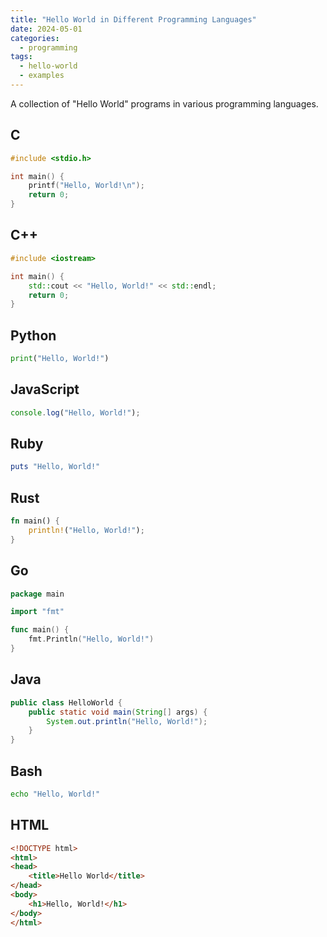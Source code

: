 ```yaml
---
title: "Hello World in Different Programming Languages"
date: 2024-05-01
categories:
  - programming
tags:
  - hello-world
  - examples
---
```


A collection of "Hello World" programs in various programming languages.

## C

```c
#include <stdio.h>

int main() {
    printf("Hello, World!\n");
    return 0;
}
```

## C++

```cpp
#include <iostream>

int main() {
    std::cout << "Hello, World!" << std::endl;
    return 0;
}
```

## Python

```python
print("Hello, World!")
```

## JavaScript

```javascript
console.log("Hello, World!");
```

## Ruby

```ruby
puts "Hello, World!"
```

## Rust

```rust
fn main() {
    println!("Hello, World!");
}
```

## Go

```go
package main

import "fmt"

func main() {
    fmt.Println("Hello, World!")
}
```

## Java

```java
public class HelloWorld {
    public static void main(String[] args) {
        System.out.println("Hello, World!");
    }
}
```

## Bash

```bash
echo "Hello, World!"
```

## HTML

```html
<!DOCTYPE html>
<html>
<head>
    <title>Hello World</title>
</head>
<body>
    <h1>Hello, World!</h1>
</body>
</html>
```
